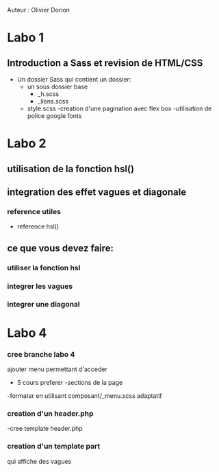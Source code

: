Auteur : Olivier Dorion

# Labo 1

## Introduction a Sass et revision de HTML/CSS

-   Un dossier Sass qui contient un dossier:
    -   un sous dossier base
        -   \_h.scss
        -   \_liens.scss
    -   style.scss
        -creation d'une pagination avec flex box
        -utilisation de police google fonts

# Labo 2

## utilisation de la fonction hsl()

## integration des effet vagues et diagonale

### reference utiles

-   reference hsl()

## ce que vous devez faire:

### utiliser la fonction hsl

### integrer les vagues

### integrer une diagonal

# Labo 4

### cree branche labo 4

ajouter menu permettant d'acceder

-   5 cours preferer
    -sections de la page

-formater en utilisant
composant/\_menu.scss
adaptatif

### creation d'un header.php

-cree template header.php

### creation d'un template part

qui affiche des vagues
